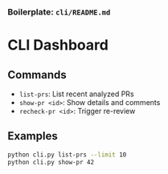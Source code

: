 ### Boilerplate: `cli/README.md`


# CLI Dashboard

## Commands
- `list-prs`: List recent analyzed PRs
- `show-pr <id>`: Show details and comments
- `recheck-pr <id>`: Trigger re-review

## Examples
```bash
python cli.py list-prs --limit 10
python cli.py show-pr 42